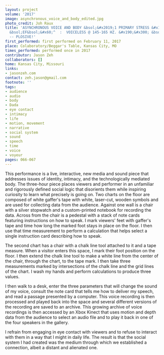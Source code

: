 ```yaml
---
layout: project
volume: '2017'
image: asynchronous_voice_and_body_edited.jpg
photo_credit: Joh Raux
title: 'ASYNCHRONOUS VOICE AND BODY &bsol;&#x2019;1 PRIMARY STRESS &#x190;&#x300;
  &bsol;EF&bsol;&#x60;^  :  VOICELESS @ 145-165 HZ. &#x190;&#x300; &bsol;&bsol;EF&bsol;&bsol;V^
  -- PLOSIVE!'
first_performed: first performed on February 11, 2017
place: Colaboratory/Beggar's Table, Kansas City, MO
times_performed: performed once in 2017
contributor: Jason Zeh
collaborators: []
home: Kansas City, Missouri
links:
- jasonzeh.com
contact: zeh.jason@gmail.com
footnote: ''
tags:
- audience
- audio
- body
- Dada
- eye contact
- intimacy
- life
- motion, movement
- narrative
- social system
- sound
- speech
- time
- voice
- voyeur
pages: 066-067
---
```


This performance is a live, interactive, new media and sound piece that addresses issues of identity, intimacy, and the technologically mediated body. The three-hour piece places viewers and performer in an unfamiliar and rigorously defined social logic that disorients them while inspiring curiosity to learn what precisely is going on. Two charts on the floor are composed of white gaffer's tape with white, laser-cut, wooden symbols and are used for collecting data from the audience. Against one wall is a chair with a silver stopwatch and a custom-printed notebook for recording the data. Across from the chair is a pedestal with a stack of note cards featuring instructions on how to speak. I mark viewers' feet with gaffer's tape and time how long the marked foot stays in place on the floor. I then use that time measurement to perform a calculation that helps select a single instruction card describing how to speak.

The second chart has a chair with a chalk line tool attached to it and a tape measure. When a visitor enters this space, I mark their foot position on the floor. I then extend the chalk line tool to make a white line from the center of the chair, through the chart, to the tape mark. I then take three measurements marked by intersections of the chalk line and the grid lines of the chart. I wash my hands and perform calculations to produce three values.

I then walk to a desk, enter the three parameters that will change the sound of my voice, consult the note card that tells me how to deliver my speech, and read a passage presented by a computer. This voice recording is then processed and played back into the space and several different versions of the recording are saved to an archive. This growing archive of voice recordings is then accessed by an Xbox Kinect that uses motion and depth data from the audience to select an audio file and to play it back in one of the four speakers in the gallery.

I refrain from engaging in eye contact with viewers and to refuse to interact with them in a way that I might in daily life. The result is that the social system I had created was the medium through which we established a connection, albeit a distant and alienated one.
